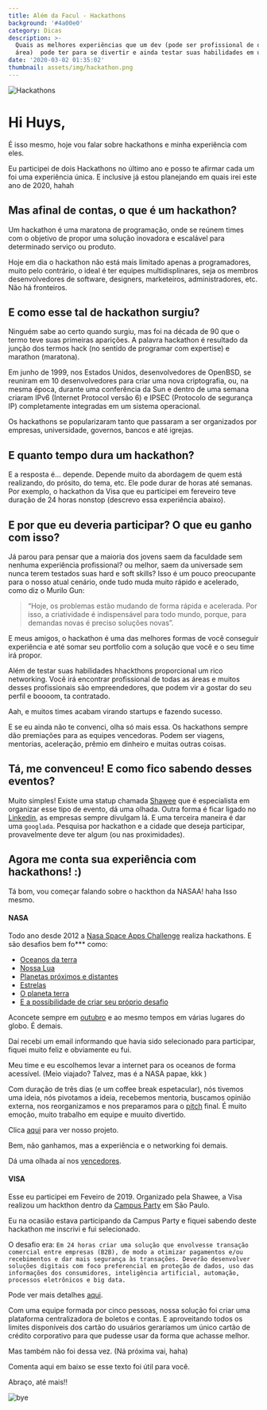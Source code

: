 ```yaml
---
title: Além da Facul - Hackathons
background: '#4a00e0'
category: Dicas
description: >-
  Quais as melhores experiências que um dev (pode ser profissional de qualquer
  área)  pode ter para se divertir e ainda testar suas habilidades em um time?
date: '2020-03-02 01:35:02'
thumbnail: assets/img/hackathon.png
---
```

<p>
<img src="https://149358108.v2.pressablecdn.com/wp-content/uploads/2014/06/CHD-judges-dance.gif" title="Hackathons">
</p>

# Hi Huys, 

É isso mesmo, hoje vou falar sobre hackathons e minha experiência com eles. 

Eu participei de dois Hackathons no último ano e posso te afirmar cada um foi uma experiência única. E inclusive já estou planejando em quais irei este ano de 2020, hahah

## Mas afinal de contas, o que é um hackathon? 

Um hackathon é uma maratona de programação, onde se reúnem times com o objetivo de propor uma solução inovadora e escalável para determinado serviço ou produto. 

Hoje em dia o hackathon não está mais limitado apenas a programadores, muito pelo contrário, o ideal é ter equipes multidisplinares, seja os membros desenvolvedores de software, designers, marketeiros, administradores, etc. Não há fronteiros. 

## E como esse tal de hackathon surgiu? 

Ninguém sabe ao certo quando surgiu, mas foi na década de 90 que o termo teve suas primeiras aparições. A palavra hackathon é resultado da junção dos termos hack (no sentido de programar com expertise) e marathon (maratona).

Em junho de 1999, nos Estados Unidos, desenvolvedores de OpenBSD, se reuniram em 10 desenvolvedores para criar uma nova criptografia, ou, na mesma época, durante uma conferência da Sun e dentro de uma semana criaram IPv6 (Internet Protocol versão 6) e IPSEC (Protocolo de segurança IP) completamente integradas em um sistema operacional.

Os hackathons se popularizaram tanto que passaram a ser organizados por empresas, universidade, governos, bancos e até igrejas.

## E quanto tempo dura um hackathon?

E a resposta é... depende. Depende muito da abordagem de quem está realizando, do prósito, do tema, etc. Ele pode durar de horas até semanas. Por exemplo, o hackathon da Visa que eu participei em fereveiro teve duração de 24 horas nonstop (descrevo essa experiência abaixo). 

## E por que eu deveria participar? O que eu ganho com isso?

Já parou para pensar que a maioria dos jovens saem da faculdade sem nenhuma experiência profissional? ou melhor, saem da universade sem nunca terem testados suas hard e soft skills?
Isso é um pouco preocupante para o nosso atual cenário, onde tudo muda muito rápido e acelerado, como diz o Murilo Gun: 

> “Hoje, os problemas estão mudando de forma rápida e acelerada. Por isso, a criatividade é indispensável para todo mundo, porque, para demandas novas é preciso soluções novas”.

E meus amigos, o hackathon é uma das melhores formas de você conseguir experiência e até somar seu portfolio com a solução que você e o seu time irá propor. 

Além de testar suas habilidades hhackthons proporcional um rico networking. Você irá encontrar profissional de todas as áreas e muitos desses profissionais são empreendedores, que podem vir a gostar do seu perfil e boooom, ta contratado. 

Aah, e muitos times acabam virando startups e fazendo sucesso. 

E se eu ainda não te convenci, olha só mais essa. Os hackathons sempre dão premiações para as equipes vencedoras. Podem ser viagens, mentorias, aceleração, prêmio em dinheiro e muitas outras coisas. 

## Tá, me convenceu! E como fico sabendo desses eventos? 
Muito simples! Existe uma statup chamada [Shawee](https://shawee.io/) que é especialista em organizar esse tipo de evento, dá uma olhada. 
Outra forma é ficar ligado no [Linkedin](https://linkedin.com), as empresas sempre divulgam lá. 
E uma terceira maneira é dar uma `googlada`. Pesquisa por hackathon e a cidade que deseja participar, provavelmente deve ter algum (ou nas proximidades).  

## Agora me conta sua experiência com hackathons! :) 

Tá bom, vou começar falando sobre o hackthon da NASAA! haha Isso mesmo.

#### NASA
 
Todo ano desde 2012 a [Nasa Space Apps Challenge](https://www.spaceappschallenge.org/) realiza hackathons. E são desafios bem fo*** como: 
 - [Oceanos da terra](https://2019.spaceappschallenge.org/challenges/earths-oceans/)
 - [Nossa Lua](https://2019.spaceappschallenge.org/challenges/our-moon/)
 - [Planetas próximos e distantes](https://2019.spaceappschallenge.org/challenges/planets-near-and-far/) 
 - [Estrelas](https://2019.spaceappschallenge.org/challenges/stars/)
 - [O planeta terra](https://2019.spaceappschallenge.org/challenges/living-our-world/)
- [E a possibilidade de criar seu próprio desafio](https://2019.spaceappschallenge.org/challenges/invent-your-own-challenge/)

Aconcete sempre em [outubro](https://www.spaceappschallenge.org/) e ao mesmo tempos em várias lugares do globo. É demais. 

Daí recebi um email informando que havia sido selecionado para participar, fiquei muito feliz e obviamente eu fui. 

Meu time e eu escolhemos levar a internet para os oceanos de forma acessível. (Meio viajado? Talvez, mas é a NASA papae, kkk )

Com duração de três dias (e um coffee break espetacular), nós tivemos uma ideia, nós pivotamos a ideia, recebemos mentoria, buscamos opinião externa, nos reorganizamos e nos preparamos para o [pitch](https://www.startse.com/noticia/startups/como-fazer-pitch) final. É muito emoção, muito trabalho em equipe e muuito divertido.

Clica [aqui](https://2019.spaceappschallenge.org/challenges/earths-oceans/internet-ocean/teams/network-in-water/project) para ver nosso projeto. 

Bem, não ganhamos, mas a experiência e o networking foi demais. 

Dá uma olhada aí nos [vencedores](https://2019.spaceappschallenge.org/locations/cuiab%C3%A1). 

#### VISA

Esse eu participei em Feveiro de 2019. Organizado pela Shawee, a Visa realizou um hackthon dentro da [Campus Party](https://brasil.campus-party.org/) em São Paulo. 

Eu na ocasião estava participando da Campus Party e fiquei sabendo deste hackathon me inscrivi e fui selecionado. 

O desafio era: `Em 24 horas criar uma solução que envolvesse transação comercial entre empresas (B2B), de modo a otimizar pagamentos e/ou recebimentos e dar mais segurança às transações. Deverão desenvolver soluções digitais com foco preferencial em proteção de dados, uso das informações dos consumidores, inteligência artificial, automação, processos eletrônicos e big data.`

Pode ver mais detalhes [aqui](https://campuse.ro/challenges/hackathon-visa/).

Com uma equipe formada por cinco pessoas, nossa solução foi criar uma plataforma centralizadora de boletos e contas. E aproveitando todos os limites disponíveis dos cartão do usuários geraríamos um único cartão de crédito corporativo para que pudesse usar da forma que achasse melhor. 

Mas também não foi dessa vez.  (Ná próxima vai,  haha)

Comenta aqui em baixo se esse texto foi útil para você. 

Abraço, até mais!! 

![bye](https://media.giphy.com/media/kaBU6pgv0OsPHz2yxy/giphy.gif)



